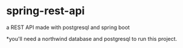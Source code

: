 # spring-rest-api
a REST API made with postgresql and spring boot

*you'll need a northwind database and postgresql to run this project.
